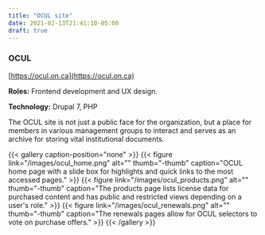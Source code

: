 ```yaml
---
title: "OCUL site"
date: 2021-02-13T21:41:10-05:00
draft: true
---
```


### OCUL

[https://ocul.on.ca](https://ocul.on.ca)

**Roles:**
Frontend development and UX design.

**Technology:**
Drupal 7, PHP

The OCUL site is not just a public face for the organization, but a place for members in various management groups to interact and serves as an archive for storing vital institutional documents.

{{< gallery caption-position="none" >}}
{{< figure link="/images/ocul_home.png" alt="" thumb="-thumb" caption="OCUL home page with a slide box for highlights and quick links to the most accessed pages." >}}
{{< figure link="/images/ocul_products.png" alt="" thumb="-thumb" caption="The products page lists license data for purchased content and has public and restricted views depending on a user's role." >}}
{{< figure link="/images/ocul_renewals.png" alt="" thumb="-thumb" caption="The renewals pages allow for OCUL selectors to vote on purchase offers." >}}
{{< /gallery >}}